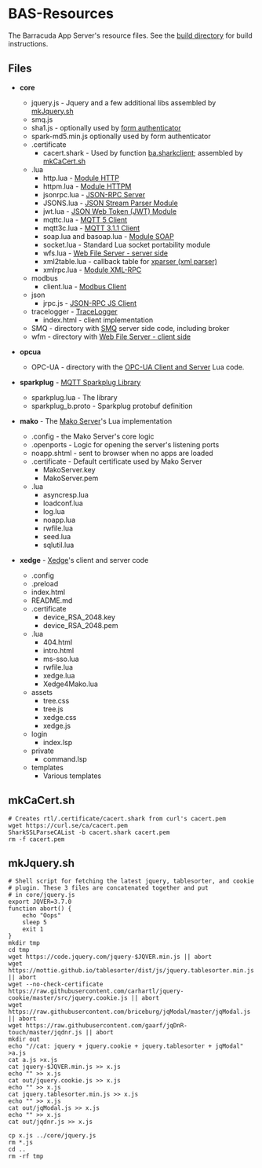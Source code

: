 # BAS-Resources

The Barracuda App Server's resource files. See the [build directory](build/README.md) for build instructions.

## Files

- **core**
    - jquery.js - Jquery and a few additional libs assembled by [mkJquery.sh](#mkjquerysh)
    - smq.js
    - sha1.js - optionally used by [form authenticator](https://realtimelogic.com/ba/doc/?url=lua.html#sha1_login)
    - spark-md5.min.js optionally used by form authenticator
    - .certificate
        - cacert.shark - Used by function [ba.sharkclient](https://realtimelogic.com/ba/doc/?url=auxlua.html#ba_sharkclient); assembled by [mkCaCert.sh](#mkcacertsh)
    - .lua
        - http.lua - [Module HTTP](https://realtimelogic.com/ba/doc/?url=auxlua.html#http)
        - httpm.lua - [Module HTTPM](https://realtimelogic.com/ba/doc/?url=auxlua.html#managed)
        - jsonrpc.lua - [JSON-RPC Server](https://realtimelogic.com/ba/doc/?url=json-rpc.html)
        - JSONS.lua - [JSON Stream Parser Module](https://realtimelogic.com/ba/doc/?url=lua.html#JSONS)
        - jwt.lua - [JSON Web Token (JWT) Module](https://realtimelogic.com/ba/doc/?url=auxlua.html#ba_crypto_JWT)
        - mqttc.lua - [MQTT 5 Client](https://realtimelogic.com/ba/doc/?url=MQTT.html)
        - mqtt3c.lua - [MQTT 3.1.1 Client](https://realtimelogic.com/ba/doc/en/lua/MQTT3.html)
        - soap.lua and basoap.lua - [Module SOAP](https://realtimelogic.com/ba/doc/?url=soap.html)
        - socket.lua - Standard Lua socket portability module
        - wfs.lua - [Web File Server - server side](https://realtimelogic.com/ba/doc/?url=lua.html#ba_create_wfs)
        - xml2table.lua - callback table for [xparser (xml parser)](https://realtimelogic.com/ba/doc/?url=xparser.html)
        - xmlrpc.lua - [Module XML-RPC](https://realtimelogic.com/ba/doc/?url=xml-rpc.html)
    - modbus
        - client.lua - [Modbus Client](https://realtimelogic.com/ba/doc/?url=Modbus.html)
    - json
        - jrpc.js - [JSON-RPC JS Client](https://realtimelogic.com/ba/doc/?url=json-rpc.html)
    - tracelogger - [TraceLogger](https://realtimelogic.com/ba/doc/?url=auxlua.html#tracelogger)
        - index.html - client implementation
    - SMQ - directory with [SMQ](https://realtimelogic.com/ba/doc/?url=SMQ.html) server side code, including broker
    - wfm - directory with [Web File Server - client side](https://realtimelogic.com/ba/doc/?url=lua.html#ba_create_wfs)

- **opcua**
    - OPC-UA - directory with the [OPC-UA Client and Server](https://realtimelogic.com/ba/opcua/index.html) Lua code.

- **sparkplug** - [MQTT Sparkplug Library](https://github.com/RealTimeLogic/LSP-Examples/tree/master/Sparkplug)
    - sparkplug.lua - The library
    - sparkplug_b.proto - Sparkplug protobuf definition

- **mako** - The [Mako Server](https://realtimelogic.com/ba/doc/?url=Mako.html)'s Lua implementation
    - .config - the Mako Server's core logic
    - .openports - Logic for opening the server's listening ports
    - noapp.shtml - sent to browser when no apps are loaded
    - .certificate - Default certificate used by Mako Server
        - MakoServer.key
        - MakoServer.pem
    - .lua
        - asyncresp.lua
        - loadconf.lua
        - log.lua
        - noapp.lua
        - rwfile.lua
        - seed.lua
        - sqlutil.lua

- **xedge** - [Xedge](https://realtimelogic.com/ba/doc/?url=Xedge.html)'s client and server code
    - .config
    - .preload
    - index.html
    - README.md
    - .certificate
        - device_RSA_2048.key
        - device_RSA_2048.pem
    - .lua
        - 404.html
        - intro.html
        - ms-sso.lua
        - rwfile.lua
        - xedge.lua
        - Xedge4Mako.lua
    - assets
        - tree.css
        - tree.js
        - xedge.css
        - xedge.js
    - login
        - index.lsp
    - private
        - command.lsp
    - templates
        - Various templates




## mkCaCert.sh

```
# Creates rtl/.certificate/cacert.shark from curl's cacert.pem
wget https://curl.se/ca/cacert.pem
SharkSSLParseCAList -b cacert.shark cacert.pem
rm -f cacert.pem 
```


## mkJquery.sh

```
# Shell script for fetching the latest jquery, tablesorter, and cookie
# plugin. These 3 files are concatenated together and put
# in core/jquery.js
export JQVER=3.7.0
function abort() {
    echo "Oops"
    sleep 5
    exit 1
}
mkdir tmp
cd tmp
wget https://code.jquery.com/jquery-$JQVER.min.js || abort
wget https://mottie.github.io/tablesorter/dist/js/jquery.tablesorter.min.js || abort
wget --no-check-certificate https://raw.githubusercontent.com/carhartl/jquery-cookie/master/src/jquery.cookie.js || abort
wget https://raw.githubusercontent.com/briceburg/jqModal/master/jqModal.js || abort
wget https://raw.githubusercontent.com/gaarf/jqDnR-touch/master/jqdnr.js || abort
mkdir out
echo "//cat: jquery + jquery.cookie + jquery.tablesorter + jqModal" >a.js
cat a.js >x.js
cat jquery-$JQVER.min.js >> x.js
echo "" >> x.js
cat out/jquery.cookie.js >> x.js
echo "" >> x.js
cat jquery.tablesorter.min.js >> x.js
echo "" >> x.js
cat out/jqModal.js >> x.js
echo "" >> x.js
cat out/jqdnr.js >> x.js

cp x.js ../core/jquery.js 
rm *.js
cd ..
rm -rf tmp
```

